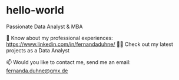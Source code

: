 # hello-world
Passionate Data Analyst & MBA 

📄 Know about my professional experiences: https://www.linkedin.com/in/fernandaduhne/
👨‍💻 Check out my latest projects as a Data Analyst

📫 Would you like to contact me, send me an email: 
fernanda.duhne@gmx.de

